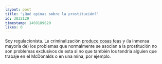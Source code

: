 ```yaml
---
layout: post
title: "¿Qué opinas sobre la prostitución?"
id: 3832129
timestamp: 1469189629
likes: 0
---
```


 Soy regulacionista. La criminalización [produce cosas feas]( http://www.thelancet.com/journals/lancet/article/PIIS0140-6736(14)60800-X/abstract) y (la inmensa mayoría de) los problemas que normalmente se asocian a la prostitución no son problemas exclusivos de esta si no que también los tendría alguien que trabaje en el McDonalds o en una mina, por ejemplo.